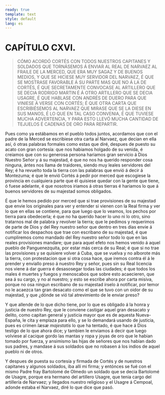 ```yaml
---
ready: true
template: text
style: default
lang: es
---
```


# CAPÍTULO CXVI.

> CÓMO ACORDÓ CORTÉS CON TODOS NUESTROS CAPITANES Y SOLDADOS QUE
> TORNÁSEMOS Á ENVIAR AL REAL DE NARVAEZ AL FRAILE DE LA MERCED, QUE
> ERA MUY SAGAZ Y DE BUENOS MEDIOS, Y QUE SE HICIESE MUY SERVIDOR DEL
> NARVAEZ, É QUE SE MOSTRASE FAVORABLE Á SU PARTE MAS QUE NO Á LA DE
> CORTÉS, É QUE SECRETAMENTE CONVOCASE AL ARTILLERO QUE SE DECIA RODRIGO
> MARTIN É Á OTRO ARTILLERO QUE SE DECIA USAGRE, É QUE HABLASE CON ANDRÉS
> DE DUERO PARA QUE VINIESE Á VERSE CON CORTÉS; É QUE OTRA CARTA QUE
> ESCRIBIÉSEMOS AL NARVAEZ QUE MIRASE QUE SE LA DIESE EN SUS MANOS, É LO
> QUE EN TAL CASO CONVENIA, É QUE TUVIESE MUCHA ADVERTENCIA, Y PARA ESTO
> LLEVÓ MUCHA CANTIDAD DE TEJUELOS É CADENAS DE ORO PARA REPARTIR.


Pues como ya estábamos en el pueblo todos juntos, acordamos que con
el padre de la Merced se escribiese otra carta al Narvaez, que decian
en ella así, ó otras palabras formales como estas que diré, despues
de puesto su acato con gran cortesía: que nos habiamos holgado de
su venida, é creiamos que con su generosa persona hariamos gran
servicio á Dios Nuestro Señor y á su majestad, é que no nos ha querido
responder cosa ninguna, ántes nos llama de traidores, siendo muy leales
servidores del Rey; é ha revuelto toda la tierra con las palabras
que envió á decir á Montezuma; é que le envió Cortés á pedir por
merced que escogiese la provincia en cualquiera parte que él quisiese
quedar con la gente que tiene, ó fuese adelante, é que nosotros
iriamos á otras tierras é hariamos lo que á buenos servidores de su
majestad somos obligados.

É que le hemos pedido por merced que si trae provisiones de su majestad
que envie los originales para ver y entender si vienen con la Real
firma y ver lo que en ellas se contiene, para que luego que lo veamos,
los pechos por tierra para obedecerla; é que no ha querido hacer lo
uno ni lo otro, sino tratarnos mal de palabra y revolver la tierra;
que le pedimos y requerimos de parte de Dios y del Rey nuestro señor
que dentro en tres dias envie á notificar los despachos que trae con
escribano de su majestad, é que cumpliremos como mandado del Rey
nuestro señor todo lo que en las reales provisiones mandare; que para
aquel efeto nos hemos venido á aquel pueblo de Panguenezquita, por
estar más cerca de su Real; é que si no trae las provisiones y se
quisiere volver á Cuba, que se vuelva y no alborote más la tierra, con
protestacion que si otra cosa hace, que iremos contra él á le prender
y enviallo preso á nuestro Rey y señor, pues sin su Real licencia
nos viene á dar guerra é desasosegar todas las ciudades; é que todos
los males é muertes y fuegos y menoscabos que sobre esto acaecieren,
que sea á su cargo, y no al nuestro; y esto se escribe ahora por
carta misiva, porque no osa ningun escribano de su majestad írselo á
notificar, por temor no le acaezca tan gran desacato como el que se
tuvo con un oidor de su majestad, y que ¿dónde se vió tal atrevimiento
de le enviar preso?

Y que allende de lo que dicho tiene, por lo que es obligado á la honra
y justicia de nuestro Rey, que le conviene castigar aquel gran desacato
y delito, como capitan general y justicia mayor que es de aquesta
Nueva-España, le cita y emplaza para ello, y se lo demandará usando de
justicia, pues es crímen _læsæ majestatis_ lo que ha tentado, é que
hace á Dios testigo de lo que ahora dice; y tambien le enviamos á decir
que luego volviese al cacique gordo las mantas y ropa y joyas de oro
que le habian tomado por fuerza, y ansimismo las hijas de señores que
nos habian dado sus padres, y mandase á sus soldados que no robasen á
los indios de aquel pueblo ni de otros.

Y despues de puesta su cortesía y firmada de Cortés y de nuestros
capitanes y algunos soldados, iba allí mi firma; y entónces se fué
con el mismo Padre fray Bartolomé de Olmedo un soldado que se decia
Bartolomé de Usagre, porque era hermano del artillero Usagre, que tenia
cargo del artillería de Narvaez; y llegados nuestro religioso y el
Usagre á Cempoal, adonde estaba el Narvaez, diré lo que dice que pasó.

